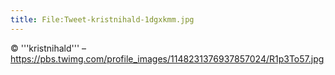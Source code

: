 ```yaml
---
title: File:Tweet-kristnihald-1dgxkmm.jpg
---
```


© '''kristnihald''' – https://pbs.twimg.com/profile_images/1148231376937857024/R1p3To57.jpg